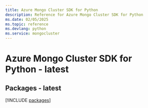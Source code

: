 ```yaml
---
title: Azure Mongo Cluster SDK for Python
description: Reference for Azure Mongo Cluster SDK for Python
ms.date: 02/05/2025
ms.topic: reference
ms.devlang: python
ms.service: mongocluster
---
```

# Azure Mongo Cluster SDK for Python - latest
## Packages - latest
[!INCLUDE [packages](mongo-cluster-index.md)]